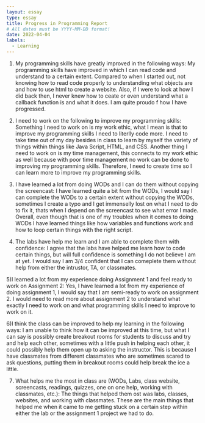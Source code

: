 ```yaml
---
layout: essay
type: essay
title: Progress in Programming Report
# All dates must be YYYY-MM-DD format!
date: 2022-04-04
labels:
  - Learning
---
```

1) My programming skills have greatly improved in the following ways:
  My programming skills have improved in which I can read code and understand to a certain extent. Compared to when I started out, not knowing how to read code properly to understanding what objects are and how to use html to create a website. Also, if I were to look at how I did back then, I never knew how to ceate or even understand what a callback function is and what it does. I am quite proudo f how I have progressed. 
  
2) I need to work on the following to improve my programming skills:
  Something I need to work on is my work ethic, what I mean is that to improve my programming skills I need to literlly code more. I need to take time out of my day besides in class to learn by myself the variety of things within things like Java Script, HTML, and CSS. Another thing I need to work on is my time management, this connects to my work ethic as well because with poor time management no work can be done to improving my programming skills. Therefore, I need to create time so I can learn more to improve my programming skills.
  
3) I have learned a lot from doing WODs and I can do them without copying the screencast:
  I have learned quite a bit from the WODs, I would say I can complete the WODs to a certain extent without copying the WODs, sometimes I create a typo and I get immenselly lost on what I need to do to fix it, thats when I depend on the screencast to see what error I made. Overall, even though that is one of my troubles when it comes to doing WODs I have learned things like how variables and functions work and how to loop certain things with the right script. 

4) The labs have help me learn and I am able to complete them with confidence:
  I agree that the labs have helped me learn how to code certain things, but will full confidence is something I do not believe I am at yet. I would say I am 3/4 confident that I can comeplete them without help from either the intrustor, TA, or classmates.
  
5)I learned a lot from my experience doing Assignment 1 and feel ready to work on Assignment 2:
  Yes, I have learned a lot from my experience of doing assignment 1, I would say that I am semi-ready to work on assignment 2. I would need to read more about assignment 2 to understand what exactly I need to work on and what programming skills I need to improve to work on it.
  
6)I think the class can be improved to help my learning in the following ways:
  I am unable to think how it can be improved at this time, but what I can say is possibly create breakout rooms for students to discuss and try and help each other, sometimes with a little push in helping each other, it could possibly help them open up to asking the instructor. This is because I have classmates from different classmates who are sometimes scared to ask questions, putting them in breakout rooms could help break the ice a little.
  
7) What helps me the most in class are (WODs, Labs, class website, screencasts, readings, quizzes, one on one help, working with classmates, etc.):
  The things that helped them ost was labs, classes, websites, and working with classmates. These are the main things that helped me when it came to me getting stuck on a certain step within either the lab or the assignment 1 project we had to do.
